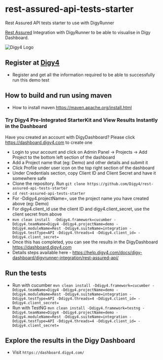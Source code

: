 # rest-assured-api-tests-starter
Rest Assured API tests starter to use with DigyRunner

[Rest Assured](https://rest-assured.io/) Integration with DigyRunner to be able to visualise in Digy Dashboard.


![Digy4 Logo](https://digy4.com/wp-content/uploads/2021/12/logo.png)

## Register at [Digy4](https://dashboard.digy4.com)
- Register and get all the information required to be able to successfully run this demo test

## How to build and run using maven
- How to install maven https://maven.apache.org/install.html

### Try Digy4 Pre-Integrated StarterKit and View Results Instantly in the Dashboard

Have you created an account with DigyDashboard? Please click https://dashboard.digy4.com to create one
- Login to your account and click on Admin Panel -> Projects -> Add Project to the bottom left section of the dashboard
- Add a Project name that (eg: Demo) and other details and submit it
- Click Profile under user icon on the top right section of the dashboard
- Under Credentials section, copy Client ID and Client Secret and have it somewhere safe
- Clone the repository. Run `git clone https://github.com/Digy4/rest-assured-api-tests-starter`
- `cd rest-assured-api-tests-starter`
- For -Ddigy4.projectName=, use the project name you have created above (eg: Demo)
- For digy4.client_id use the client ID and digy4.client_secret, use the client secret from above
- `mvn clean install  -Ddigy4.framework=cucumber -Ddigy4.teamName=Digy4 -Ddigy4.projectName=demo -Ddigy4.moduleName=Rest -Ddigy4.suiteName=integration -Ddigy4.testType=API -Ddigy4.threads=4 -Ddigy4.client_id= -Ddigy4.client_secret=`
- Once this has completed, you can see the results in the DigyDashboard https://dashboard.digy4.com
- Details steps available here - https://help.digy4.com/docs/digy-dashboard/digyrunner-integration/rest-assured-api/

## Run the tests
- Run with cucumber `mvn clean install -Ddigy4.framework=cucumber -Ddigy4.teamName=Digy4 -Ddigy4.projectName=demo -Ddigy4.moduleName=Rest -Ddigy4.suiteName=integration -Ddigy4.testType=API -Ddigy4.threads=4 -Ddigy4.client_id= -Ddigy4.client_secret=`
- Run with TestNG `mvn clean install -Ddigy4.framework=testng -Ddigy4.teamName=Digy4 -Ddigy4.projectName=demo -Ddigy4.moduleName=Rest -Ddigy4.suiteName=integration -Ddigy4.testType=API -Ddigy4.threads=4 -Ddigy4.client_id= -Ddigy4.client_secret=`

## Explore the results in the Digy Dashboard
- Visit `https://dashboard.digy4.com/`
